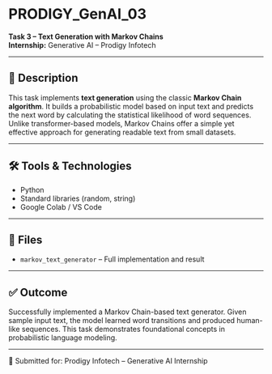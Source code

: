 # PRODIGY_GenAI_03

**Task 3 – Text Generation with Markov Chains**  
**Internship:** Generative AI – Prodigy Infotech

---

## 📝 Description

This task implements **text generation** using the classic **Markov Chain algorithm**. It builds a probabilistic model based on input text and predicts the next word by calculating the statistical likelihood of word sequences. Unlike transformer-based models, Markov Chains offer a simple yet effective approach for generating readable text from small datasets.

---

## 🛠️ Tools & Technologies

- Python  
- Standard libraries (random, string)  
- Google Colab / VS Code  

---

## 📁 Files

- `markov_text_generator` – Full implementation and result

---

## ✅ Outcome

Successfully implemented a Markov Chain-based text generator. Given sample input text, the model learned word transitions and produced human-like sequences. This task demonstrates foundational concepts in probabilistic language modeling.

---

🔴 Submitted for: Prodigy Infotech – Generative AI Internship
